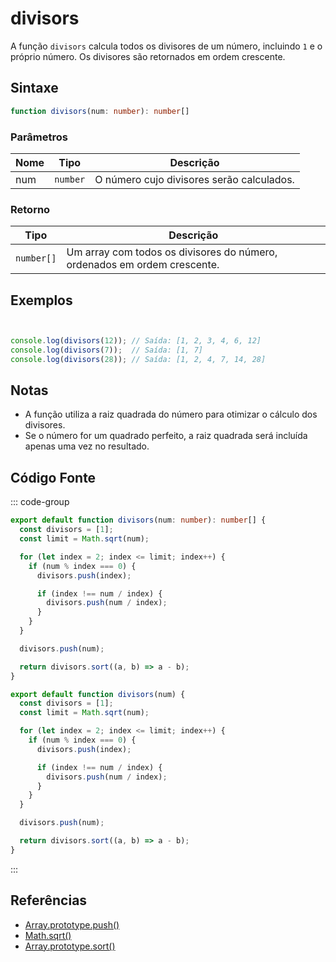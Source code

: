 # divisors

A função `divisors` calcula todos os divisores de um número, incluindo `1` e o próprio número. Os divisores são retornados em ordem crescente.

## Sintaxe

```typescript
function divisors(num: number): number[]
```

### Parâmetros

| Nome | Tipo     | Descrição                           |
|------|----------|-------------------------------------|
| num  | `number` | O número cujo divisores serão calculados. |

### Retorno

| Tipo       | Descrição                                               |
|------------|---------------------------------------------------------|
| `number[]` | Um array com todos os divisores do número, ordenados em ordem crescente. |

## Exemplos

```typescript


console.log(divisors(12)); // Saída: [1, 2, 3, 4, 6, 12]
console.log(divisors(7));  // Saída: [1, 7]
console.log(divisors(28)); // Saída: [1, 2, 4, 7, 14, 28]
```

## Notas

- A função utiliza a raiz quadrada do número para otimizar o cálculo dos divisores.
- Se o número for um quadrado perfeito, a raiz quadrada será incluída apenas uma vez no resultado.

## Código Fonte

::: code-group
```typescript
export default function divisors(num: number): number[] {
  const divisors = [1];
  const limit = Math.sqrt(num);

  for (let index = 2; index <= limit; index++) {
    if (num % index === 0) {
      divisors.push(index);

      if (index !== num / index) {
        divisors.push(num / index);
      }
    }
  }

  divisors.push(num);

  return divisors.sort((a, b) => a - b);
}
```

```javascript
export default function divisors(num) {
  const divisors = [1];
  const limit = Math.sqrt(num);

  for (let index = 2; index <= limit; index++) {
    if (num % index === 0) {
      divisors.push(index);

      if (index !== num / index) {
        divisors.push(num / index);
      }
    }
  }

  divisors.push(num);

  return divisors.sort((a, b) => a - b);
}
```
::: 

## Referências

- [Array.prototype.push()](https://developer.mozilla.org/pt-BR/docs/Web/JavaScript/Reference/Global_Objects/Array/push)  
- [Math.sqrt()](https://developer.mozilla.org/pt-BR/docs/Web/JavaScript/Reference/Global_Objects/Math/sqrt)  
- [Array.prototype.sort()](https://developer.mozilla.org/pt-BR/docs/Web/JavaScript/Reference/Global_Objects/Array/sort)